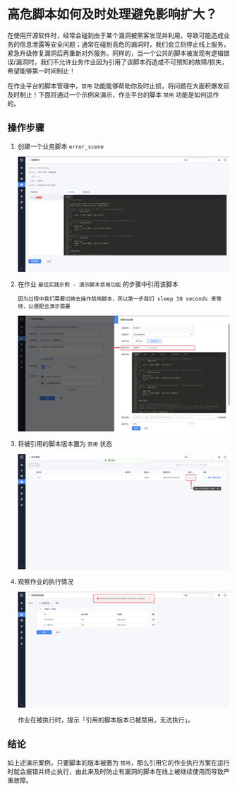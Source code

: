 # 高危脚本如何及时处理避免影响扩大？

在使用开源软件时，经常会碰到由于某个漏洞被黑客发现并利用，导致可能造成业务的信息泄露等安全问题；通常在碰到高危的漏洞时，我们会立刻停止线上服务，紧急升级修复漏洞后再重新对外服务。同样的，当一个公共的脚本被发现有逻辑错误/漏洞时，我们不允许业务作业因为引用了该脚本而造成不可预知的故障/损失，希望能够第一时间制止！

在作业平台的脚本管理中，`禁用` 功能能够帮助你及时止损，将问题在大面积爆发前及时制止！下面将通过一个示例来演示，作业平台的脚本 `禁用` 功能是如何运作的。

## 操作步骤

1. 创建一个业务脚本 `error_scene`

   ![image-20200504024942856](media/image-20200504024942856.png)

2. 在作业 `最佳实践示例 - 演示脚本禁用功能` 的步骤中引用该脚本

   ```
   因为过程中我们需要切换去操作禁用脚本，所以第一步我们 sleep 30 seconds 来等待，以便配合演示需要
   ```

   ![image-20200504025400870](media/image-20200504025400870.png)

3. 将被引用的脚本版本置为 `禁用` 状态

   ![image-20200504025729960](media/image-20200504025729960.png)

4. 观察作业的执行情况

   ![image-20200504030008312](media/image-20200504030008312.png)

   作业在被执行时，提示「引用的脚本版本已被禁用，无法执行」。

## 结论

如上述演示案例，只要脚本的版本被置为 `禁用`，那么引用它的作业执行方案在运行时就会报错并终止执行，由此来及时防止有漏洞的脚本在线上被继续使用而导致严重故障。